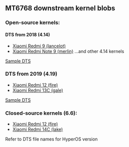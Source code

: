 ## MT6768 downstream kernel blobs

### Open-source kernels:
#### DTS from 2018 (4.14)
- [Xiaomi Redmi 9 (lancelot)](https://github.com/MiCode/Xiaomi_Kernel_OpenSource/tree/lancelot-q-oss)
- [Xiaomi Redmi Note 9 (merlin)](https://github.com/MiCode/Xiaomi_Kernel_OpenSource/tree/merlin-r-oss)
...and other 4.14 kernels

[Sample DTS](https://github.com/MiCode/Xiaomi_Kernel_OpenSource/blob/merlin-r-oss/arch/arm64/boot/dts/mediatek/mt6768.dts)
### DTS from 2019 (4.19)
- [Xiaomi Redmi 12 (fire)](https://github.com/MiCode/Xiaomi_Kernel_OpenSource/tree/fire-t-oss)
- [Xiaomi Redmi 13C (gale)](https://github.com/MiCode/Xiaomi_Kernel_OpenSource/tree/gale-s-oss)

[Sample DTS](https://github.com/MiCode/Xiaomi_Kernel_OpenSource/blob/gale-s-oss/arch/arm64/boot/dts/mediatek/mt6768.dts)
### Closed-source kernels (6.6):
- [Xiaomi Redmi 12 (fire)](./fire_global_images_OS2.0.5.0.VMXMIXM_15.0.dts)
- [Xiaomi Redmi 14C (lake)](./lake_global_images_OS2.0.3.0.VGTMIXM_15.0.dts)

Refer to DTS file names for HyperOS version

